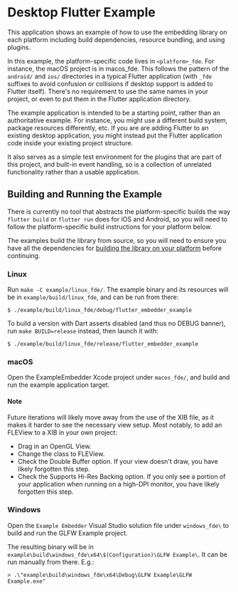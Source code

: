 # Desktop Flutter Example

This application shows an example of how to use the embedding library on each
platform including build dependencies, resource bundling, and using plugins.

In this example, the platform-specific code lives in `<platform>_fde`. For
instance, the macOS project is in macos\_fde. This follows the pattern of
the `android/` and `ios/` directories in a typical Flutter application (with
`_fde` suffixes to avoid confusion or collisions if desktop support is added
to Flutter itself). There's no requirement to use the same names in your
project, or even to put them in the Flutter application directory.

The example application is intended to be a starting point, rather than an
authoritative example. For instance, you might use a different build system,
package resources differently, etc. If you are are adding Flutter to an
existing desktop application, you might instead put the Flutter application code
inside your existing project structure.

It also serves as a simple test environment for the plugins that are part of
this project, and built-in event handling, so is a collection of unrelated
functionality rather than a usable application.

## Building and Running the Example

There is currently no tool that abstracts the platform-specific builds the
way `flutter build` or `flutter run` does for iOS and Android, so you will need
to follow the platform-specific build instructions for your platform below.

The examples build the library from source, so you will need to ensure you
have all the dependencies for
[building the library on your platform](../library/README.md) before continuing.

### Linux

Run `make -C example/linux_fde/`. The example binary and its resources will be
in `example/build/linux_fde`, and can be run from there:

```
$ ./example/build/linux_fde/debug/flutter_embedder_example
```

To build a version with Dart asserts disabled (and thus no DEBUG banner),
run `make BUILD=release` instead, then launch it with:

```
$ ./example/build/linux_fde/release/flutter_embedder_example
```

### macOS

Open the ExampleEmbedder Xcode project under `macos_fde/`, and build and run the
example application target.

#### Note

Future iterations will likely move away from the use of the XIB file, as it
makes it harder to see the necessary view setup. Most notably, to add an FLEView
to a XIB in your own project:
* Drag in an OpenGL View.
* Change the class to FLEView.
* Check the Double Buffer option. If your view doesn't draw, you have likely
  forgotten this step.
* Check the Supports Hi-Res Backing option. If you only see a portion of
  your application when running on a high-DPI monitor, you have likely
  forgotten this step.

### Windows

Open the `Example Embedder` Visual Studio solution file under `windows_fde\` to
build and run the GLFW Example project.

The resulting binary will be in
`example\build\windows_fde\x64\$(Configuration)\GLFW Example\`. It can be run
manually from there. E.g.:

```
> .\"example\build\windows_fde\x64\Debug\GLFW Example\GLFW Example.exe"
```
